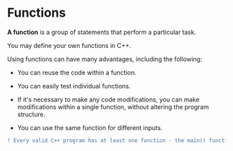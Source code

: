 # Functions

**A function** is a group of statements that perform a particular task.

You may define your own functions in C++.

Using functions can have many advantages, including the following:

- You can reuse the code within a function.

- You can easily test individual functions.

- If it's necessary to make any code modifications, you can make modifications within a single function, without altering the program structure.

- You can use the same function for different inputs.

```diff
! Every valid C++ program has at least one function - the main() function.
```
